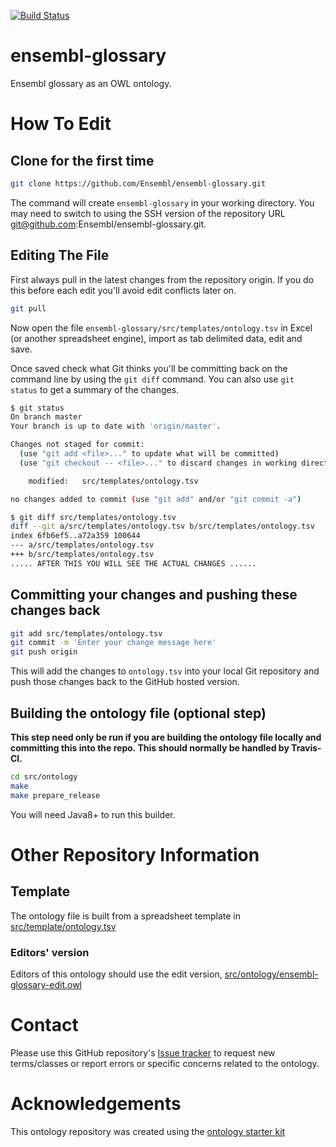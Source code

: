 [![Build Status](https://travis-ci.org/ensembl/ensembl-glossary.svg?branch=master)](https://travis-ci.org/ensembl/ensembl-glossary)

# ensembl-glossary

Ensembl glossary as an OWL ontology. 

# How To Edit

## Clone for the first time

```bash
git clone https://github.com/Ensembl/ensembl-glossary.git
```

The command will create `ensembl-glossary` in your working directory. You may need to switch to using the SSH version of the repository URL git@github.com:Ensembl/ensembl-glossary.git.

## Editing The File

First always pull in the latest changes from the repository origin. If you do this before each edit you'll avoid edit conflicts later on.

```bash
git pull
```

Now open the file `ensembl-glossary/src/templates/ontology.tsv` in Excel (or another spreadsheet engine), import as tab delimited data, edit and save. 

Once saved check what Git thinks you'll be committing back on the command line by using the `git diff` command. You can also use `git status` to get a summary of the changes.

```bash
$ git status
On branch master
Your branch is up to date with 'origin/master'.

Changes not staged for commit:
  (use "git add <file>..." to update what will be committed)
  (use "git checkout -- <file>..." to discard changes in working directory)

	modified:   src/templates/ontology.tsv

no changes added to commit (use "git add" and/or "git commit -a")

$ git diff src/templates/ontology.tsv
diff --git a/src/templates/ontology.tsv b/src/templates/ontology.tsv
index 6fb6ef5..a72a359 100644
--- a/src/templates/ontology.tsv
+++ b/src/templates/ontology.tsv
..... AFTER THIS YOU WILL SEE THE ACTUAL CHANGES ......
```

## Committing your changes and pushing these changes back

```bash
git add src/templates/ontology.tsv
git commit -m 'Enter your change message here'
git push origin
```

This will add the changes to `ontology.tsv` into your local Git repository and push those changes back to the GitHub hosted version.

## Building the ontology file (optional step)

**This step need only be run if you are building the ontology file locally and committing this into the repo. This should normally be handled by Travis-CI.**

```bash
cd src/ontology
make
make prepare_release
```

You will need Java8+ to run this builder.

# Other Repository Information

## Template

The ontology file is built from a spreadsheet template in [src/template/ontology.tsv](src/template/ontology.tsv)

### Editors' version

Editors of this ontology should use the edit version, [src/ontology/ensembl-glossary-edit.owl](src/ontology/ensembl-glossary-edit.owl)

# Contact

Please use this GitHub repository's [Issue tracker](https://github.com/simonjupp/ensembl-glossary/issues) to request new terms/classes or report errors or specific concerns related to the ontology.

# Acknowledgements

This ontology repository was created using the [ontology starter kit](https://github.com/INCATools/ontology-starter-kit)
